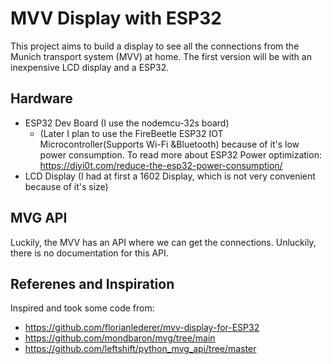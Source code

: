 # MVV Display with ESP32

This project aims to build a display to see all the connections from the Munich transport system (MVV) at home. The first version will be with an inexpensive LCD display and a ESP32.

## Hardware 
- ESP32 Dev Board (I use the nodemcu-32s board)
  - (Later I plan to use the FireBeetle ESP32 IOT Microcontroller(Supports Wi-Fi &Bluetooth) because of it's low power consumption. To read more about ESP32 Power optimization: https://diyi0t.com/reduce-the-esp32-power-consumption/
- LCD Display (I had at first a 1602 Display, which is not very convenient because of it's size)

## MVG API
Luckily, the MVV has an API where we can get the connections. Unluckily, there is no documentation for this API.

## Referenes and Inspiration
Inspired and took some code from:
- https://github.com/florianlederer/mvv-display-for-ESP32
- https://github.com/mondbaron/mvg/tree/main
- https://github.com/leftshift/python_mvg_api/tree/master
